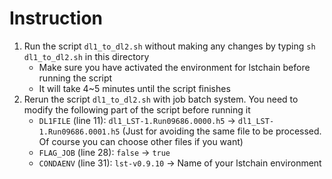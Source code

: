 # Instruction

1. Run the script `dl1_to_dl2.sh` without making any changes by typing `sh dl1_to_dl2.sh` in this directory
    - Make sure you have activated the environment for lstchain before running the script
    - It will take 4~5 minutes until the script finishes
1. Rerun the script `dl1_to_dl2.sh` with job batch system. You need to modify the following part of the script before running it
    - `DL1FILE` (line 11): `dl1_LST-1.Run09686.0000.h5` -> `dl1_LST-1.Run09686.0001.h5` (Just for avoiding the same file to be processed. Of course you can choose other files if you want)
    - `FLAG_JOB` (line 28): `false` -> `true`
    - `CONDAENV` (line 31): `lst-v0.9.10` -> Name of your lstchain environment
